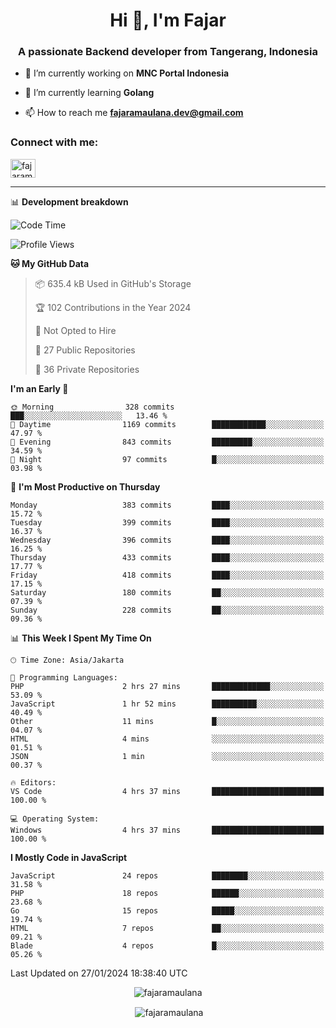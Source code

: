 <h1 align="center">Hi 👋, I'm Fajar</h1>
<h3 align="center">A passionate Backend developer from Tangerang, Indonesia</h3>

<!-- <p align="left"> <img src="https://komarev.com/ghpvc/?username=fajaramaulana&label=Profile%20views&color=0e75b6&style=flat" alt="fajaramaulana" /> </p> -->

- 🔭 I’m currently working on **MNC Portal Indonesia**

- 🌱 I’m currently learning **Golang**

- 📫 How to reach me **fajaramaulana.dev@gmail.com**

<h3 align="left">Connect with me:</h3>
<p align="left">
<a href="https://linkedin.com/in/fajar-agus-maulana-73533a180/" target="blank"><img align="center" src="https://raw.githubusercontent.com/rahuldkjain/github-profile-readme-generator/master/src/images/icons/Social/linked-in-alt.svg" alt="fajaramaulana" height="30" width="40" /></a>
</p>

-------

📊 **Development breakdown**
<!--START_SECTION:waka-->
![Code Time](http://img.shields.io/badge/Code%20Time-1%2C632%20hrs%2011%20mins-blue)

![Profile Views](http://img.shields.io/badge/Profile%20Views-4-blue)

**🐱 My GitHub Data** 

> 📦 635.4 kB Used in GitHub's Storage 
 > 
> 🏆 102 Contributions in the Year 2024
 > 
> 🚫 Not Opted to Hire
 > 
> 📜 27 Public Repositories 
 > 
> 🔑 36 Private Repositories 
 > 
**I'm an Early 🐤** 

```text
🌞 Morning                328 commits         ███░░░░░░░░░░░░░░░░░░░░░░   13.46 % 
🌆 Daytime                1169 commits        ████████████░░░░░░░░░░░░░   47.97 % 
🌃 Evening                843 commits         █████████░░░░░░░░░░░░░░░░   34.59 % 
🌙 Night                  97 commits          █░░░░░░░░░░░░░░░░░░░░░░░░   03.98 % 
```
📅 **I'm Most Productive on Thursday** 

```text
Monday                   383 commits         ████░░░░░░░░░░░░░░░░░░░░░   15.72 % 
Tuesday                  399 commits         ████░░░░░░░░░░░░░░░░░░░░░   16.37 % 
Wednesday                396 commits         ████░░░░░░░░░░░░░░░░░░░░░   16.25 % 
Thursday                 433 commits         ████░░░░░░░░░░░░░░░░░░░░░   17.77 % 
Friday                   418 commits         ████░░░░░░░░░░░░░░░░░░░░░   17.15 % 
Saturday                 180 commits         ██░░░░░░░░░░░░░░░░░░░░░░░   07.39 % 
Sunday                   228 commits         ██░░░░░░░░░░░░░░░░░░░░░░░   09.36 % 
```


📊 **This Week I Spent My Time On** 

```text
🕑︎ Time Zone: Asia/Jakarta

💬 Programming Languages: 
PHP                      2 hrs 27 mins       █████████████░░░░░░░░░░░░   53.09 % 
JavaScript               1 hr 52 mins        ██████████░░░░░░░░░░░░░░░   40.49 % 
Other                    11 mins             █░░░░░░░░░░░░░░░░░░░░░░░░   04.07 % 
HTML                     4 mins              ░░░░░░░░░░░░░░░░░░░░░░░░░   01.51 % 
JSON                     1 min               ░░░░░░░░░░░░░░░░░░░░░░░░░   00.37 % 

🔥 Editors: 
VS Code                  4 hrs 37 mins       █████████████████████████   100.00 % 

💻 Operating System: 
Windows                  4 hrs 37 mins       █████████████████████████   100.00 % 
```

**I Mostly Code in JavaScript** 

```text
JavaScript               24 repos            ████████░░░░░░░░░░░░░░░░░   31.58 % 
PHP                      18 repos            ██████░░░░░░░░░░░░░░░░░░░   23.68 % 
Go                       15 repos            █████░░░░░░░░░░░░░░░░░░░░   19.74 % 
HTML                     7 repos             ██░░░░░░░░░░░░░░░░░░░░░░░   09.21 % 
Blade                    4 repos             █░░░░░░░░░░░░░░░░░░░░░░░░   05.26 % 
```




 Last Updated on 27/01/2024 18:38:40 UTC
<!--END_SECTION:waka-->
<p align="center"><img align="center" src="https://github-readme-stats.vercel.app/api/top-langs?username=fajaramaulana&show_icons=true&locale=en&layout=compact" alt="fajaramaulana" /></p>

<p align="center">&nbsp;<img align="center" src="https://github-readme-stats.vercel.app/api?username=fajaramaulana&show_icons=true&locale=en" alt="fajaramaulana" /></p>
